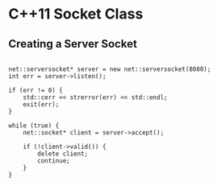 C++11 Socket Class
==================

## Creating a Server Socket

```

net::serversocket* server = new net::serversocket(8080);
int err = server->listen();

if (err != 0) {
    std::cerr << strerror(err) << std::endl;
    exit(err);
}

while (true) {
    net::socket* client = server->accept();
    
    if (!client->valid()) {
        delete client;
        continue;
    }
}

```